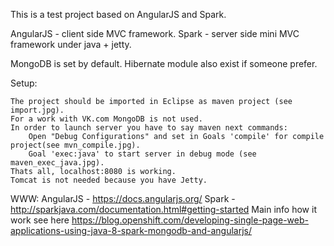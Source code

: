 ﻿This is a test project based on AngularJS and Spark.

AngularJS	- client side MVC framework.
Spark		- server side mini MVC framework under java + jetty.

MongoDB is set by default. 
Hibernate module also exist if someone prefer.

Setup:

	The project should be imported in Eclipse as maven project (see import.jpg).
	For a work with VK.com MongoDB is not used.
	In order to launch server you have to say maven next commands:
		Open "Debug Configurations" and set in Goals 'compile' for compile project(see mvn_compile.jpg).
		Goal 'exec:java' to start server in debug mode (see maven_exec_java.jpg).
	Thats all, localhost:8080 is working.
	Tomcat is not needed because you have Jetty.


WWW:
	AngularJS	- https://docs.angularjs.org/
	Spark		- 
http://sparkjava.com/documentation.html#getting-started
	Main info how it work see here 
https://blog.openshift.com/developing-single-page-web-applications-using-java-8-spark-mongodb-and-angularjs/
	
